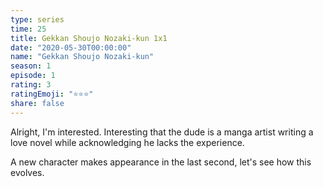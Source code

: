 ```yaml
---
type: series
time: 25
title: Gekkan Shoujo Nozaki-kun 1x1
date: "2020-05-30T00:00:00"
name: "Gekkan Shoujo Nozaki-kun"
season: 1
episode: 1
rating: 3
ratingEmoji: "⭐️⭐️⭐️"
share: false
---
```


Alright, I'm interested. Interesting that the dude is a manga artist writing a love novel while acknowledging he lacks the experience.

A new character makes appearance in the last second, let's see how this evolves.
